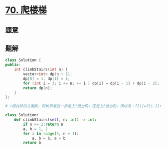#  [70. 爬楼梯](https://leetcode.cn/problems/climbing-stairs/)

## 题意



## 题解



```c++
class Solution {
public:
    int climbStairs(int n) {
        vector<int> dp(n + 1);
        dp[0] = 1, dp[1] = 1;
        for (int i = 2; i <= n; ++ i ) dp[i] = dp[i - 1] + dp[i - 2];
        return dp[n];
    }
};
```



```python
# i级台阶的方案数，则枚举最后一步是上1级台阶，还是上2级台阶，所以有：f[i]=f[i−1]+f[i−2]

class Solution:
    def climbStairs(self, n: int) -> int:
        if n <= 2:return n 
        a, b = 1, 2
        for i in range(3, n + 1):
            a, b = b, a + b 
        return b
```

